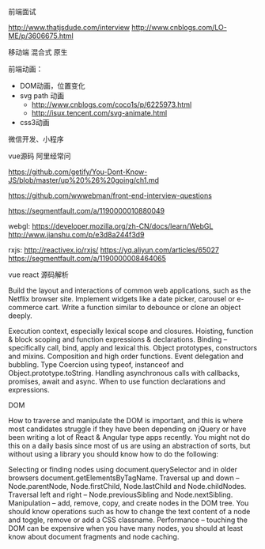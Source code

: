 前端面试

<http://www.thatjsdude.com/interview>
<http://www.cnblogs.com/LO-ME/p/3606675.html>

移动端
混合式 原生

前端动画：
* DOM动画，位置变化
* svg path 动画
  * <http://www.cnblogs.com/coco1s/p/6225973.html>
  * <http://isux.tencent.com/svg-animate.html>
* css3动画

微信开发、小程序

vue源码 阿里经常问

<https://github.com/getify/You-Dont-Know-JS/blob/master/up%20%26%20going/ch1.md>

<https://github.com/wwwebman/front-end-interview-questions>

<https://segmentfault.com/a/1190000010880049>

webgl: <https://developer.mozilla.org/zh-CN/docs/learn/WebGL>
<http://www.jianshu.com/p/e3d8a244f3d9>

rxjs: <http://reactivex.io/rxjs/>
<https://yq.aliyun.com/articles/65027>
<https://segmentfault.com/a/1190000008464065>

vue react 源码解析

Build the layout and interactions of common web applications, such as the Netflix browser site.
Implement widgets like a date picker, carousel or e-commerce cart.
Write a function similar to debounce or clone an object deeply.

Execution context, especially lexical scope and closures.
Hoisting, function & block scoping and function expressions & declarations.
Binding – specifically call, bind, apply and lexical this.
Object prototypes, constructors and mixins.
Composition and high order functions.
Event delegation and bubbling.
Type Coercion using typeof, instanceof and Object.prototype.toString.
Handling asynchronous calls with callbacks, promises, await and async.
When to use function declarations and expressions.

DOM

How to traverse and manipulate the DOM is important, and this is where most candidates struggle if they have been depending on jQuery or have been writing a lot of React & Angular type apps recently. You might not do this on a daily basis since most of us are using an abstraction of sorts, but without using a library you should know how to do the following:

Selecting or finding nodes using document.querySelector and in older browsers document.getElementsByTagName.
Traversal up and down – Node.parentNode, Node.firstChild, Node.lastChild and Node.childNodes.
Traversal left and right – Node.previousSibling and Node.nextSibling.
Manipulation – add, remove, copy, and create nodes in the DOM tree. You should know operations such as how to change the text content of a node and toggle, remove or add a CSS classname.
Performance – touching the DOM can be expensive when you have many nodes, you should at least know about document fragments and node caching.